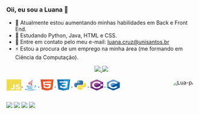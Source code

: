 ### Oii, eu sou a Luana 👋


- 🔭 Atualmente estou aumentando minhas habilidades em Back e Front End.
- 🌱 Estudando Python, Java, HTML e CSS.
- 💬 Entre em contato pelo meu e-mail: luana.cruz@unisantos.br
- ⚡ Estou a procura de um emprego na minha área (me formando em Ciência da Computação).

<div align="center">
  <a href="https://github.com/LuaCruzz">
  <img height="150em" src="https://github-readme-stats.vercel.app/api?username=luacruzz&show_icons=true&theme=tokyonight&include_all_commits=true&count_private=true"/>
  <img height="120em" src="https://github-readme-stats.vercel.app/api/top-langs/?username=luacruzz&layout=compact&langs_count=7&theme=tokyonight"/>
</div>
  
  <div style="display: inline_block"><br>
  <img align="center" alt="Lua-Js" height="30" width="40" src="https://raw.githubusercontent.com/devicons/devicon/master/icons/javascript/javascript-plain.svg">
  <img align="center" alt="Lua-Java" height="30" width="40" src="https://raw.githubusercontent.com/devicons/devicon/master/icons/java/java-original.svg">
  <img align="center" alt="Lua-HTML" height="30" width="40" src="https://raw.githubusercontent.com/devicons/devicon/master/icons/html5/html5-original.svg">
  <img align="center" alt="Lua-CSS" height="30" width="40" src="https://raw.githubusercontent.com/devicons/devicon/master/icons/css3/css3-original.svg">
  <img align="center" alt="Lua-Python" height="30" width="40" src="https://raw.githubusercontent.com/devicons/devicon/master/icons/python/python-original.svg">
  <img align="center" alt="Lua-Csharp" height="30" width="40" src="https://raw.githubusercontent.com/devicons/devicon/master/icons/csharp/csharp-original.svg">
  <img align="center" alt="Lua-C" height="30" width="40" src="https://raw.githubusercontent.com/devicons/devicon/master/icons/c/c-original.svg">
  <img align="right" alt="Lua-pic" height="170" style="border-radius:50px;" src="https://glacier-sweatpants-c18.notion.site/image/https%3A%2F%2Fs3-us-west-2.amazonaws.com%2Fsecure.notion-static.com%2Fbc193fa2-4ec7-49aa-b512-35689086bfad%2FANIME.gif?table=block&id=8fac78d7-9964-4b21-a486-b7d89142da4e&spaceId=01987668-4bd5-4b16-af3f-000ccc7e1363&userId=&cache=v2">
</div>
  
  ##
  
  <div> 
  <a href="https://instagram.com/lua_crzz" target="_blank"><img src="https://img.shields.io/badge/-Instagram-%23E4405F?style=for-the-badge&logo=instagram&logoColor=white" target="_blank"></a>
  <a href = "mailto:luanaluuh399@gmail.com"><img src="https://img.shields.io/badge/-Gmail-%23333?style=for-the-badge&logo=gmail&logoColor=white" target="_blank"></a>
  <a href="https://www.linkedin.com/in/luana-silva-cruz-075886210" target="_blank"><img src="https://img.shields.io/badge/-LinkedIn-%230077B5?style=for-the-badge&logo=linkedin&logoColor=white" target="_blank"></a>
  <a href="https://glacier-sweatpants-c18.notion.site/L-I-F-E-a9f4e1626c73442bb03455d6a583fd0d" target="_blank"><img src="https://img.shields.io/badge/Notion-000000?style=for-the-badge&logo=notion&logoColor=white"
  </div>
